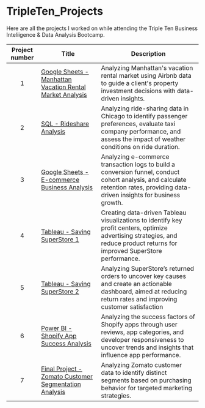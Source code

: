 # TripleTen_Projects
Here are all the projects I worked on while attending the Triple Ten Business Inteliigence & Data Analysis Bootcamp.

| Project number | Title | Description |
| :-----------: | ----------- |----------- |
| 1 | [Google Sheets - Manhattan Vacation Rental Market Analysis](https://github.com/pjain6801/TripleTen_Projects/tree/main/Google%20Sheets%20-%20Manhattan%20Vacation%20Rental%20Market%20Analysis)| Analyzing Manhattan's vacation rental market using Airbnb data to guide a client's property investment decisions with data-driven insights. |
| 2 | [SQL - Rideshare Analysis](https://github.com/) | Analyzing ride-sharing data in Chicago to identify passenger preferences, evaluate taxi company performance, and assess the impact of weather conditions on ride duration. |
| 3 | [Google Sheets - E-commerce Business Analysis ](https://github.com/) | Analyzing e-commerce transaction logs to build a conversion funnel, conduct cohort analysis, and calculate retention rates, providing data-driven insights for business growth. |
| 4 | [Tableau - Saving SuperStore 1](https://github.com/) | Creating data-driven Tableau visualizations to identify key profit centers, optimize advertising strategies, and reduce product returns for improved SuperStore performance. |
| 5 | [Tableau - Saving SuperStore 2](https://github.com/) | Analyzing SuperStore’s returned orders to uncover key causes and create an actionable dashboard, aimed at reducing return rates and improving customer satisfaction |
| 6 | [Power BI - Shopify App Success Analysis](https://github.com/) | Analyzing the success factors of Shopify apps through user reviews, app categories, and developer responsiveness to uncover trends and insights that influence app performance. |
| 7 | [Final Project - Zomato Customer Segmentation Analysis](https://github.com/) |Analyzing Zomato customer data to identify distinct segments based on purchasing behavior for targeted marketing strategies. |
